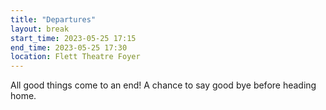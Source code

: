 ```yaml
---
title: "Departures"
layout: break
start_time: 2023-05-25 17:15
end_time: 2023-05-25 17:30
location: Flett Theatre Foyer
---
```


All good things come to an end! A chance to say good bye before heading home.
